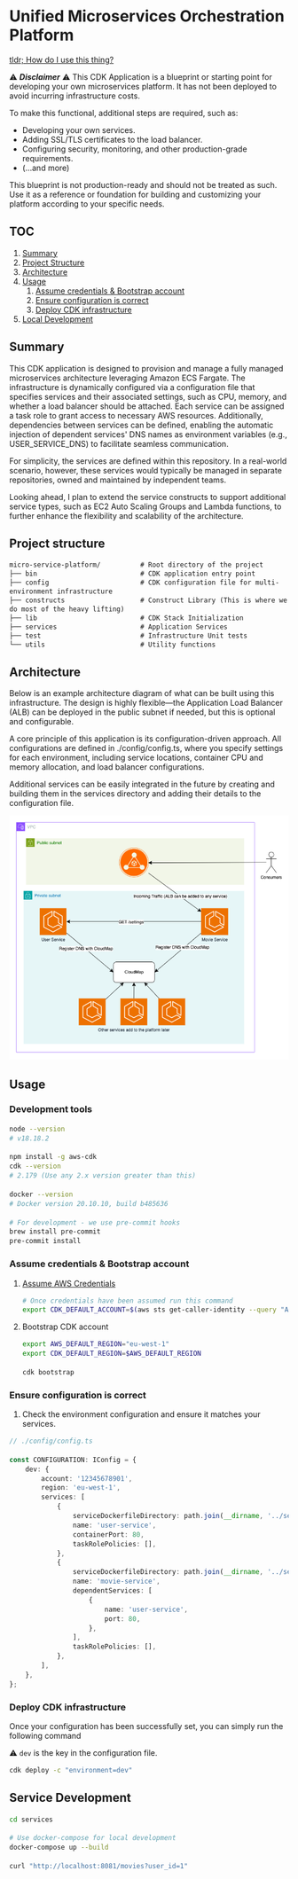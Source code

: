 # Unified Microservices Orchestration Platform

[tldr; How do I use this thing?](#usage)

:warning: **_Disclaimer_** :warning:
This CDK Application is a blueprint or starting point for developing your own microservices platform. It has not been deployed to avoid incurring infrastructure costs.

To make this functional, additional steps are required, such as:

-   Developing your own services.
-   Adding SSL/TLS certificates to the load balancer.
-   Configuring security, monitoring, and other production-grade requirements.
-   (...and more)

This blueprint is not production-ready and should not be treated as such. Use it as a reference or foundation for building and customizing your platform according to your specific needs.

## TOC

1. [Summary](#summary)
2. [Project Structure](#project-structure)
3. [Architecture](#architecture)
4. [Usage](#usage)
    1. [Assume credentials & Bootstrap account](#assume-credentials--bootstrap-account)
    2. [Ensure configuration is correct](#ensure-configuration-is-correct)
    3. [Deploy CDK infrastructure](#deploy-cdk-infrastructure)
5. [Local Development](#local-development)

## Summary

This CDK application is designed to provision and manage a fully managed microservices architecture leveraging Amazon ECS Fargate. The infrastructure is dynamically configured via a configuration file that specifies services and their associated settings, such as CPU, memory, and whether a load balancer should be attached. Each service can be assigned a task role to grant access to necessary AWS resources. Additionally, dependencies between services can be defined, enabling the automatic injection of dependent services' DNS names as environment variables (e.g., USER_SERVICE_DNS) to facilitate seamless communication.

For simplicity, the services are defined within this repository. In a real-world scenario, however, these services would typically be managed in separate repositories, owned and maintained by independent teams.

Looking ahead, I plan to extend the service constructs to support additional service types, such as EC2 Auto Scaling Groups and Lambda functions, to further enhance the flexibility and scalability of the architecture.

## Project structure

```
micro-service-platform/          # Root directory of the project
├── bin                          # CDK application entry point
├── config                       # CDK configuration file for multi-environment infrastructure
├── constructs                   # Construct Library (This is where we do most of the heavy lifting)
├── lib                          # CDK Stack Initialization
├── services                     # Application Services
├── test                         # Infrastructure Unit tests
└── utils                        # Utility functions
```

## Architecture

Below is an example architecture diagram of what can be built using this infrastructure. The design is highly flexible—the Application Load Balancer (ALB) can be deployed in the public subnet if needed, but this is optional and configurable.

A core principle of this application is its configuration-driven approach. All configurations are defined in ./config/config.ts, where you specify settings for each environment, including service locations, container CPU and memory allocation, and load balancer configurations.

Additional services can be easily integrated in the future by creating and building them in the services directory and adding their details to the configuration file.

![Architecture](./assets/Microservices-Platform.png)

## Usage

### Development tools

```bash
node --version
# v18.18.2

npm install -g aws-cdk
cdk --version
# 2.179 (Use any 2.x version greater than this)

docker --version
# Docker version 20.10.10, build b485636

# For development - we use pre-commit hooks
brew install pre-commit
pre-commit install
```

### Assume credentials & Bootstrap account

1. [Assume AWS Credentials](https://docs.aws.amazon.com/cli/v1/userguide/cli-chap-configure.html)
    ```bash
    # Once credentials have been assumed run this command
    export CDK_DEFAULT_ACCOUNT=$(aws sts get-caller-identity --query "Account" --output text)
    ```
1. Bootstrap CDK account

    ```bash
    export AWS_DEFAULT_REGION="eu-west-1"
    export CDK_DEFAULT_REGION=$AWS_DEFAULT_REGION

    cdk bootstrap
    ```

### Ensure configuration is correct

1. Check the environment configuration and ensure it matches your services.

```typescript
// ./config/config.ts

const CONFIGURATION: IConfig = {
    dev: {
        account: '12345678901',
        region: 'eu-west-1',
        services: [
            {
                serviceDockerfileDirectory: path.join(__dirname, '../services/user-service'),
                name: 'user-service',
                containerPort: 80,
                taskRolePolicies: [],
            },
            {
                serviceDockerfileDirectory: path.join(__dirname, '../services/movie-service'),
                name: 'movie-service',
                dependentServices: [
                    {
                        name: 'user-service',
                        port: 80,
                    },
                ],
                taskRolePolicies: [],
            },
        ],
    },
};
```

### Deploy CDK infrastructure

Once your configuration has been successfully set, you can simply run the following command

:warning: `dev` is the key in the configuration file.

```bash
cdk deploy -c "environment=dev"
```

## Service Development

```bash
cd services

# Use docker-compose for local development
docker-compose up --build

curl "http://localhost:8081/movies?user_id=1"
```
